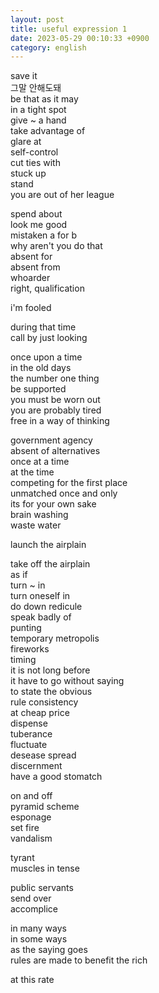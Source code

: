 ```yaml
---
layout: post
title: useful expression 1
date: 2023-05-29 00:10:33 +0900
category: english
---
```


save it
<br/>
그말 안해도돼
<br/>
be that as it may
<br/>
in a tight spot
<br/>
give ~ a hand
<br/>
take advantage of
<br/>
glare at
<br/>
self-control
<br/>
cut ties with
<br/>
stuck up
<br/>
stand
<br/>
you are out of her league
<br/>

spend about
<br/> 
look me good
<br/>
mistaken a for b
<br/>
why aren't you do that
<br/>
absent for
<br/>
absent from
<br/>
whoarder
<br/>
right, qualification
<br/>

i'm fooled 
<br/>

during that time
<br/>
call by just looking
<br/>

once upon a time
<br/>
in the old days
<br/>
the number one thing
<br/>
be supported
<br/>
you must be worn out
<br/>
you are probably tired
<br/>
free in a way of thinking
<br/>


government agency
<br/>
absent of alternatives
<br/>
once at a time
<br/>
at the time
<br/>
competing for the first place
<br/>
unmatched once and only
<br/>
its for your own sake
<br/>
brain washing
<br/>
waste water
<br/>

launch the airplain
<br/>

take off the airplain
<br/>
as if
<br/>
turn ~ in
<br/>
turn oneself in
<br/>
do down redicule
<br/>
speak badly of
<br/>
punting
<br/>
temporary metropolis
<br/>
fireworks
<br/>
timing
<br/>
it is not long before
<br/>
it have to go without saying
<br/>
to state the obvious
<br/>
rule consistency
<br/>
at cheap price
<br/>
dispense
<br/>
tuberance
<br/>
fluctuate
<br/>
desease spread
<br/>
discernment
<br/>
have a good stomatch
<br/>

on and off
<br/>
pyramid scheme
<br/>
esponage
<br/>
set fire
<br/>
vandalism
<br/>

tyrant
<br/>
muscles in tense
<br/>

public servants
<br/>
send over
<br/>
accomplice
<br/>

in many ways
<br/>
in some ways
<br/>
as the saying goes
<br/>
rules are made to benefit the rich
<br/>

at this rate
<br/>


